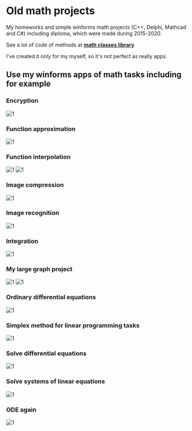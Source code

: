 # Old math projects

My homeworks and simple winforms math projects (C++, Delphi, Mathcad and C#) including diploma, which were made during 2015-2020. 

See a lot of code of methods at [**math classes library**](https://github.com/PasaOpasen/MathClasses)

I've created it only for my myself, so it's not perfect as really apps.

## Use my winforms apps of math tasks including for example

### Encryption
![1](https://github.com/PasaOpasen/Old_Math_CSharpCpp_Projects/blob/master/images/Encryption.PNG)

### Function approximation
![1](https://github.com/PasaOpasen/Old_Math_CSharpCpp_Projects/blob/master/images/Function%20approximation.PNG)
### Function interpolation
![1](https://github.com/PasaOpasen/Old_Math_CSharpCpp_Projects/blob/master/images/Function%20interpolation.PNG)
![1](https://github.com/PasaOpasen/Old_Math_CSharpCpp_Projects/blob/master/gifs/polynoms.gif)
### Image compression
![1](https://github.com/PasaOpasen/Old_Math_CSharpCpp_Projects/blob/master/images/Image%20compression.PNG)
### Image recognition
![1](https://github.com/PasaOpasen/Old_Math_CSharpCpp_Projects/blob/master/images/Image%20recognition.PNG)
### Integration
![1](https://github.com/PasaOpasen/Old_Math_CSharpCpp_Projects/blob/master/images/Integration.PNG)
### My large graph project
![1](https://github.com/PasaOpasen/Old_Math_CSharpCpp_Projects/blob/master/images/My%20large%20graph%20project.PNG)
![1](https://github.com/PasaOpasen/Old_Math_CSharpCpp_Projects/blob/master/gifs/graphs.gif)
### Ordinary differential equations
![1](https://github.com/PasaOpasen/Old_Math_CSharpCpp_Projects/blob/master/images/Ordinary%20differential%20equations.PNG)
### Simplex method for linear programming tasks
![1](https://github.com/PasaOpasen/Old_Math_CSharpCpp_Projects/blob/master/images/Simplex%20method%20for%20linear%20programming%20tasks.PNG)
### Solve differential equations
![1](https://github.com/PasaOpasen/Old_Math_CSharpCpp_Projects/blob/master/images/Solve%20differential%20equations.PNG)

### Solve systems of linear equations
![1](https://github.com/PasaOpasen/Old_Math_CSharpCpp_Projects/blob/master/images/Solve%20systems%20of%20linear%20equations.PNG)

### ODE again
![1](https://github.com/PasaOpasen/Old_Math_CSharpCpp_Projects/blob/master/images/ODE%20again.PNG)


